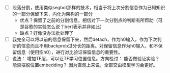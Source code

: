 - [ ] 段落分割，使用类似segbot那样的技术，相当于将上次分割信息作为已知知识的一部分保留下来，内化为架构的一部分
  - 优点？保留了之前的分割信息，相信对下一次分割点的判断有所帮助（可是谷歌的实验怎么说？bert表示并非如此）
  - 缺点？好像没办法批处理了
- [ ] 我完全可以将以前的信息保留下来，然后detach，作为h0输入，作为下次判断的信息而且不用backprob过分长的距离。对保留信息作为h0输入，和不保留信息（使用空h0），进行对比验证保留信息的重要性。
- [ ] 说法： 增加TF层，可以让TF学习位置信息。方向检讨： 能否做验证实验？ 能否摆脱位置embedding？ 因为直观上来说，全部交由模型学习会更好。
